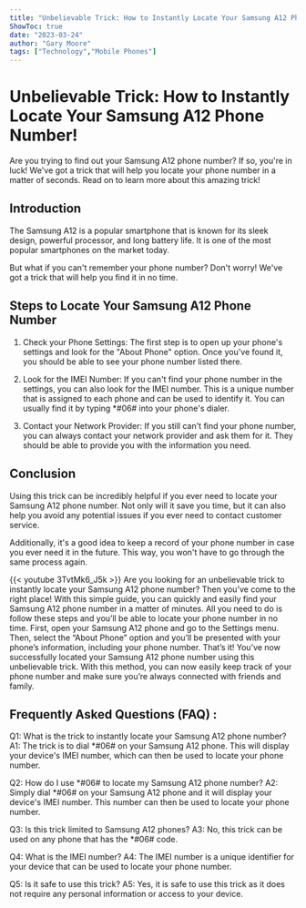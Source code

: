 ```yaml
---
title: "Unbelievable Trick: How to Instantly Locate Your Samsung A12 Phone Number!"
ShowToc: true 
date: "2023-03-24"
author: "Gary Moore" 
tags: ["Technology","Mobile Phones"]
---
```

# Unbelievable Trick: How to Instantly Locate Your Samsung A12 Phone Number!

Are you trying to find out your Samsung A12 phone number? If so, you're in luck! We've got a trick that will help you locate your phone number in a matter of seconds. Read on to learn more about this amazing trick!

## Introduction

The Samsung A12 is a popular smartphone that is known for its sleek design, powerful processor, and long battery life. It is one of the most popular smartphones on the market today.

But what if you can't remember your phone number? Don't worry! We've got a trick that will help you find it in no time.

## Steps to Locate Your Samsung A12 Phone Number

1. Check your Phone Settings: The first step is to open up your phone's settings and look for the "About Phone" option. Once you've found it, you should be able to see your phone number listed there.

2. Look for the IMEI Number: If you can't find your phone number in the settings, you can also look for the IMEI number. This is a unique number that is assigned to each phone and can be used to identify it. You can usually find it by typing *#06# into your phone's dialer.

3. Contact your Network Provider: If you still can't find your phone number, you can always contact your network provider and ask them for it. They should be able to provide you with the information you need.

## Conclusion

Using this trick can be incredibly helpful if you ever need to locate your Samsung A12 phone number. Not only will it save you time, but it can also help you avoid any potential issues if you ever need to contact customer service. 

Additionally, it's a good idea to keep a record of your phone number in case you ever need it in the future. This way, you won't have to go through the same process again.

{{< youtube 3TvtMk6_J5k >}} 
Are you looking for an unbelievable trick to instantly locate your Samsung A12 phone number? Then you’ve come to the right place! With this simple guide, you can quickly and easily find your Samsung A12 phone number in a matter of minutes. All you need to do is follow these steps and you’ll be able to locate your phone number in no time. First, open your Samsung A12 phone and go to the Settings menu. Then, select the “About Phone” option and you’ll be presented with your phone’s information, including your phone number. That’s it! You’ve now successfully located your Samsung A12 phone number using this unbelievable trick. With this method, you can now easily keep track of your phone number and make sure you’re always connected with friends and family.

## Frequently Asked Questions (FAQ) :
Q1: What is the trick to instantly locate your Samsung A12 phone number?
A1: The trick is to dial *#06# on your Samsung A12 phone. This will display your device's IMEI number, which can then be used to locate your phone number.

Q2: How do I use *#06# to locate my Samsung A12 phone number?
A2: Simply dial *#06# on your Samsung A12 phone and it will display your device's IMEI number. This number can then be used to locate your phone number.

Q3: Is this trick limited to Samsung A12 phones?
A3: No, this trick can be used on any phone that has the *#06# code.

Q4: What is the IMEI number?
A4: The IMEI number is a unique identifier for your device that can be used to locate your phone number.

Q5: Is it safe to use this trick?
A5: Yes, it is safe to use this trick as it does not require any personal information or access to your device.


